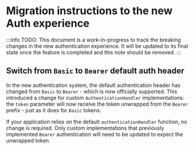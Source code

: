 # Migration instructions to the new Auth experience

:::info
TODO: This document is a work-in-progress to track the breaking changes in the new authentication experience. It will be updated to its final state once the feature is completed and this note should be removed.
:::

## Switch from `Basic` to `Bearer` default auth header

In the new authentication system, the default authentication header has changed from `Basic` to `Bearer` - which is now officially supported. This introduced a change for custom `AuthenticationHandler` implementations: the `token` parameter will now receive the token unwrapped from the `Bearer` prefix - just as it does for `Basic` tokens.

If your application relies on the default `authenticationHandler` function, no change is required. Only custom implementations that previously implemented `Bearer` authentication will need to be updated to expect the unwrapped token.
